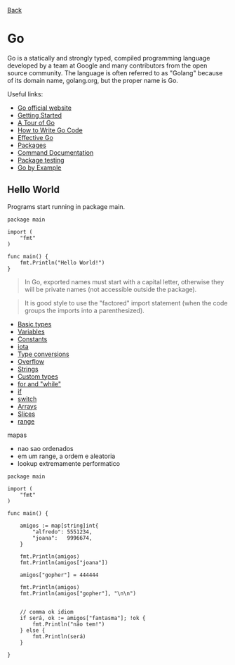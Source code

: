 [Back](../README.md)

# Go

Go is a statically and strongly typed, compiled programming language developed by a team at Google and many contributors from the open source community.
The language is often referred to as "Golang" because of its domain name, golang.org, but the proper name is Go.

Useful links:

- [Go official website](https://golang.org/)
- [Getting Started](https://golang.org/doc/install)
- [A Tour of Go](https://tour.golang.org/list)
- [How to Write Go Code](https://golang.org/doc/code.html)
- [Effective Go](https://golang.org/doc/effective_go.html)
- [Packages](https://golang.org/pkg/)
- [Command Documentation](https://golang.org/doc/cmd)
- [Package testing](https://golang.org/pkg/testing/)
- [Go by Example](https://gobyexample.com/)

## Hello World

Programs start running in package main.

```golang
package main

import (
	"fmt"
)

func main() {
	fmt.Println("Hello World!")
}
```

> In Go, exported names must start with a capital letter, otherwise they will be private names (not accessible outside the package).

> It is good style to use the "factored" import statement (when the code groups the imports into a parenthesized).

- [Basic types](basictypes/README.md)
- [Variables](variables/README.md)
- [Constants](constants/README.md)
- [iota](iota/README.md)
- [Type conversions](typeconversions/README.md)
- [Overflow](overflow/README.md)
- [Strings](strings/README.md)
- [Custom types](customtypes/README.md)
- [for and "while"](forandwhile/README.md)
- [if](if/README.md)
- [switch](switch/README.md)
- [Arrays](arrays/README.md)
- [Slices](slices/README.md)
- [range](range/README.md)



mapas
- nao sao ordenados
- em um range, a ordem e aleatoria
- lookup extremamente performatico

```
package main

import (
	"fmt"
)

func main() {

	amigos := map[string]int{
		"alfredo": 5551234,
		"joana":   9996674,
	}

	fmt.Println(amigos)
	fmt.Println(amigos["joana"])

	amigos["gopher"] = 444444

	fmt.Println(amigos)
	fmt.Println(amigos["gopher"], "\n\n")


	// comma ok idiom
	if será, ok := amigos["fantasma"]; !ok {
		fmt.Println("não tem!")
	} else {
		fmt.Println(será)
	}

}
```
